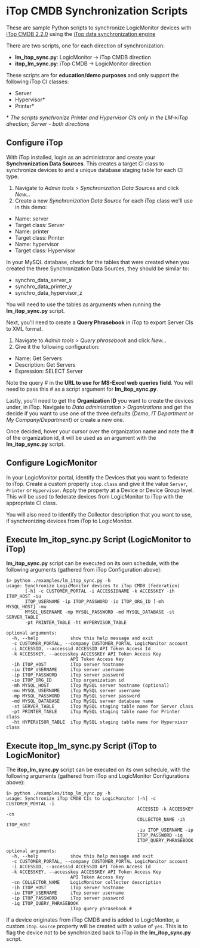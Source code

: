 # iTop CMDB Synchronization Scripts
These are sample Python scripts to synchronize LogicMonitor devices with [iTop CMDB 2.2.0](http://www.combodo.com/itop-193) using the [iTop data synchronization engine](https://wiki.openitop.org/doku.php?id=advancedtopics:data_synchronization)

There are two scripts, one for each direction of synchronization:

* **lm_itop_sync.py**: LogicMonitor -> iTop CMDB direction
* **itop_lm_sync.py**: iTop CMDB -> LogicMonitor direction

These scripts are for **education/demo purposes** and only support the following iTop CI classes:

* Server
* Hypervisor\*
* Printer\*

\* _The scripts synchronize Printer and Hypervisor CIs only in the LM->iTop direction; Server - both directions_


## Configure iTop
With iTop installed, login as an administrator and create your **Synchronization Data Sources**. This creates a target CI class to synchronize devices to and a unique database staging table for each CI type.

1. Navigate to *Admin tools > Synchronization Data Sources* and click *New...*
2. Create a new *Synchronization Data Source* for each iTop class we'll use in this demo:

* Name: server
* Target class: Server
* Name: printer
* Target class: Printer
* Name: hypervisor
* Target class: Hypervisor

In your MySQL database, check for the tables that were created when you created the three Synchronization Data Sources, they should be similar to:

* synchro_data_server_x
* synchro_data_printer_y
* synchro_data_hypervisor_z

You will need to use the tables as arguments when running the **lm_itop_sync.py** script.

Next, you'll need to create a **Query Phrasebook** in iTop to export Server CIs to XML format.

1. Navigate to *Admin tools > Query phrasebook* and click *New...*
2. Give it the following configuration:

* Name: Get Servers
* Description: Get Servers
* Expression: SELECT Server

Note the query # in the **URL to use for MS-Excel web queries field**. You will need to pass this # as a script argument for **lm_itop_sync.py**.

Lastly, you'll need to get the **Organization ID** you want to create the devices under, in iTop. Navigate to *Data administration > Organizations* and get the decide if you want to use one of the three defaults (*Demo*, *IT Department* or *My Company/Department*) or create a new one.

Once decided, hover your cursor over the organization name and note the # of the organization id, it will be used as an argument with the **lm_itop_sync.py** script.

## Configure LogicMonitor
In your LogicMonitor portal, identify the Devices that you want to federate to iTop. Create a custom property `itop.class` and give it the value `Server`, `Printer` or `Hypervisor`. Apply the property at a Device or Device Group level. This will be used to federate devices from LogicMonitor to iTop with the appropriate CI class.

You will also need to identify the Collector description that you want to use, if synchronizing devices from iTop to LogicMonitor.

## Execute lm_itop_sync.py Script (LogicMonitor to iTop)
**lm_itop_sync.py** script can be executed on its own schedule, with the following arguments (gathered from iTop Configuration above):

```
$> python ./examples/lm_itop_sync.py -h
usage: Synchronize LogicMonitor devices to iTop CMDB (federation)
       [-h] -c CUSTOMER_PORTAL -i ACCESSIDNAME -k ACCESSKEY -ih ITOP_HOST -iu
       ITOP_USERNAME -ip ITOP_PASSWORD -io ITOP_ORG_ID [-mh MYSQL_HOST] -mu
       MYSQL_USERNAME -mp MYSQL_PASSWORD -md MYSQL_DATABASE -st SERVER_TABLE
       -pt PRINTER_TABLE -ht HYPERVISOR_TABLE

optional arguments:
  -h, --help            show this help message and exit
  -c CUSTOMER_PORTAL, --company CUSTOMER_PORTAL LogicMonitor account
  -i ACCESSID, --accessid ACCESSID API Token Access Id
  -k ACCESSKEY, --accesskey ACCESSKEY API Token Access Key
                        API Token Access Key
  -ih ITOP_HOST         iTop server hostname
  -iu ITOP_USERNAME     iTop server username
  -ip ITOP_PASSWORD     iTop server password
  -io ITOP_ORG_ID       iTop organization id
  -mh MYSQL_HOST        iTop MySQL server hostname (optional)
  -mu MYSQL_USERNAME    iTop MySQL server username
  -mp MYSQL_PASSWORD    iTop MySQL server password
  -md MYSQL_DATABASE    iTop MySQL server database name
  -st SERVER_TABLE      iTop MySQL staging table name for Server class
  -pt PRINTER_TABLE     iTop MySQL staging table name for Printer class
  -ht HYPERVISOR_TABLE  iTop MySQL staging table name for Hypervisor class
```

## Execute itop_lm_sync.py Script (iTop to LogicMonitor)
The **itop_lm_sync.py** script can be executed on its own schedule, with the following arguments (gathered from iTop and LogicMonitor Configurations above):

```
$> python ./examples/itop_lm_sync.py -h
usage: Synchronize iTop CMDB CIs to LogicMonitor [-h] -c CUSTOMER_PORTAL -i
                                                 ACCESSID -k ACCESSKEY -cn
                                                 COLLECTOR_NAME -ih ITOP_HOST
                                                 -iu ITOP_USERNAME -ip
                                                 ITOP_PASSWORD -iq
                                                 ITOP_QUERY_PHRASEBOOK

optional arguments:
  -h, --help            show this help message and exit
  -c CUSTOMER_PORTAL, --company CUSTOMER_PORTAL LogicMonitor account
  -i ACCESSID, --accessid ACCESSID API Token Access Id
  -k ACCESSKEY, --accesskey ACCESSKEY API Token Access Key
                        API Token Access Key
  -cn COLLECTOR_NAME    LogicMonitor collector description
  -ih ITOP_HOST         iTop server hostname
  -iu ITOP_USERNAME     iTop server username
  -ip ITOP_PASSWORD     iTop server password
  -iq ITOP_QUERY_PHRASEBOOK
                        iTop query phrasebook #
```

If a device originates from iTop CMDB and is added to LogicMonitor, a custom `itop.source` property will be created with a value of `yes`. This is to flag the device not to be synchronized back to iTop in the **lm_itop_sync.py** script.
